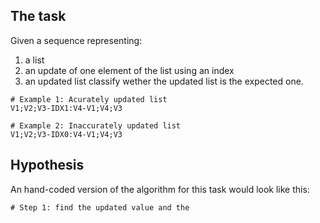 ## The task
Given a sequence representing: 
1. a list
2. an update of one element of the list using an index 
3. an updated list
classify wether the updated list is the expected one.
```
# Example 1: Acurately updated list
V1;V2;V3-IDX1:V4-V1;V4;V3

# Example 2: Inaccurately updated list
V1;V2;V3-IDX0:V4-V1;V4;V3
```

## Hypothesis

An hand-coded version of the algorithm for this task would look like this:
```
# Step 1: find the updated value and the 

```